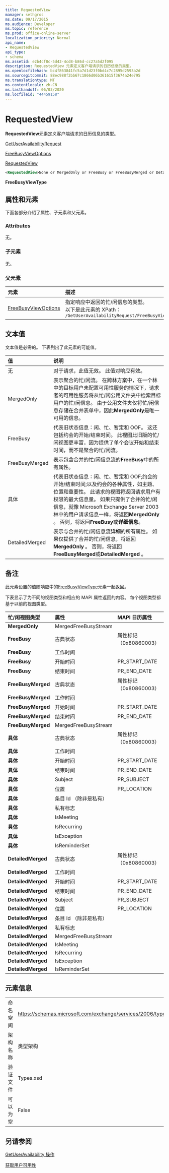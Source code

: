 ```yaml
---
title: RequestedView
manager: sethgros
ms.date: 09/17/2015
ms.audience: Developer
ms.topic: reference
ms.prod: office-online-server
localization_priority: Normal
api_name:
- RequestedView
api_type:
- schema
ms.assetid: e2b4cf8c-5d43-4cd8-b86d-cc27a5d2f095
description: RequestedView 元素定义客户端请求的日历信息的类型。
ms.openlocfilehash: bc4f863841fc5a7d1d23f0bd4c7c2895d2593a2d
ms.sourcegitcommit: 88ec988f2bb67c1866d06b361615f3674a24e795
ms.translationtype: MT
ms.contentlocale: zh-CN
ms.lasthandoff: 06/03/2020
ms.locfileid: "44459158"
---
```

# <a name="requestedview"></a>RequestedView

**RequestedView**元素定义客户端请求的日历信息的类型。 
  
[GetUserAvailabilityRequest](getuseravailabilityrequest.md)
  
[FreeBusyViewOptions](freebusyviewoptions.md)
  
[RequestedView](requestedview.md)
  
```xml
<RequestedView>None or MergedOnly or FreeBusy or FreeBusyMerged or Detailed or DetailedMerged</RequestedView>
```

 **FreeBusyViewType**
## <a name="attributes-and-elements"></a>属性和元素

下面各部分介绍了属性、子元素和父元素。
  
### <a name="attributes"></a>Attributes

无。
  
### <a name="child-elements"></a>子元素

无。
  
### <a name="parent-elements"></a>父元素

|**元素**|**描述**|
|:-----|:-----|
|[FreeBusyViewOptions](freebusyviewoptions.md) <br/> |指定响应中返回的忙/闲信息的类型。  <br/> 以下是此元素的 XPath：  <br/>  `/GetUserAvailabilityRequest/FreeBusyViewOptions` <br/> |
   
## <a name="text-value"></a>文本值

文本值是必需的。 下表列出了此元素的可能值。
  
|**值**|**说明**|
|:-----|:-----|
|无  <br/> |对于请求，此值无效。 此值对响应有效。  <br/> |
|MergedOnly  <br/> |表示聚合的忙/闲流。 在跨林方案中，在一个林中的目标用户未配置可用性服务的情况下，请求者的可用性服务将从忙/闲公用文件夹中检索目标用户的忙/闲信息。 由于公用文件夹仅将忙/闲信息存储在合并表单中，因此**MergedOnly**是唯一可用的信息。  <br/> |
|FreeBusy  <br/> |代表旧状态信息：闲、忙、暂定和 OOF。 这还包括约会的开始/结束时间。 此视图比旧版的忙/闲视图更丰富，因为提供了单个会议开始和结束时间，而不是聚合的忙/闲流。  <br/> |
|FreeBusyMerged  <br/> |表示包含合并的忙/闲信息流的**FreeBusy**中的所有属性。  <br/> |
|具体  <br/> |代表旧状态信息：闲、忙、暂定和 OOF;约会的开始/结束时间;以及约会的各种属性，如主题、位置和重要性。 此请求的视图将返回请求用户有权限的最大信息量。 如果只提供了合并的忙/闲信息，就像 Microsoft Exchange Server 2003 林中的用户请求信息一样，将返回**MergedOnly** 。 否则，将返回**FreeBusy**或**详细信息**。  <br/> |
|DetailedMerged  <br/> |表示与合并的忙/闲信息流**详细**的所有属性。 如果仅提供了合并的忙/闲信息，将返回**MergedOnly** 。 否则，将返回**FreeBusyMerged**或**DetailedMerged** 。  <br/> |
   
## <a name="remarks"></a>备注

此元素设置的值随响应中的[FreeBusyViewType](freebusyviewtype.md)元素一起返回。 
  
下表显示了为不同的视图类型和相应的 MAPI 属性返回的内容。 每个视图类型都基于以前的视图类型。
  
|**忙/闲视图类型**|**属性**|**MAPI 日历属性**|
|:-----|:-----|:-----|
|**MergedOnly** <br/> |MergedFreeBusyStream  <br/> ||
|**FreeBusy** <br/> |古典状态  <br/> |属性标记（0x80860003）  <br/> |
|**FreeBusy** <br/> |工作时间  <br/> ||
|**FreeBusy** <br/> |开始时间  <br/> |PR_START_DATE  <br/> |
|**FreeBusy** <br/> |结束时间  <br/> |PR_END_DATE  <br/> |
|**FreeBusyMerged** <br/> |古典状态  <br/> |属性标记（0x80860003）  <br/> |
|**FreeBusyMerged** <br/> |工作时间  <br/> ||
|**FreeBusyMerged** <br/> |开始时间  <br/> |PR_START_DATE  <br/> |
|**FreeBusyMerged** <br/> |结束时间  <br/> |PR_END_DATE  <br/> |
|**FreeBusyMerged** <br/> |MergedFreeBusyStream  <br/> ||
|**具体** <br/> |古典状态  <br/> |属性标记（0x80860003）  <br/> |
|**具体** <br/> |工作时间  <br/> ||
|**具体** <br/> |开始时间  <br/> |PR_START_DATE  <br/> |
|**具体** <br/> |结束时间  <br/> |PR_END_DATE  <br/> |
|**具体** <br/> |Subject  <br/> |PR_SUBJECT  <br/> |
|**具体** <br/> |位置  <br/> |PR_LOCATION  <br/> |
|**具体** <br/> |条目 Id （除非是私有）  <br/> ||
|**具体** <br/> |私有标志  <br/> ||
|**具体** <br/> |IsMeeting  <br/> ||
|**具体** <br/> |IsRecurring  <br/> ||
|**具体** <br/> |IsException  <br/> ||
|**具体** <br/> |IsReminderSet  <br/> ||
|**DetailedMerged** <br/> |古典状态  <br/> |属性标记（0x80860003）  <br/> |
|**DetailedMerged** <br/> |工作时间  <br/> ||
|**DetailedMerged** <br/> |开始时间  <br/> |PR_START_DATE  <br/> |
|**DetailedMerged** <br/> |结束时间  <br/> |PR_END_DATE  <br/> |
|**DetailedMerged** <br/> |Subject  <br/> |PR_SUBJECT  <br/> |
|**DetailedMerged** <br/> |位置  <br/> |PR_LOCATION  <br/> |
|**DetailedMerged** <br/> |条目 Id （除非是私有）  <br/> ||
|**DetailedMerged** <br/> |私有标志  <br/> ||
|**DetailedMerged** <br/> |MergedFreeBusyStream  <br/> ||
|**DetailedMerged** <br/> |IsMeeting  <br/> ||
|**DetailedMerged** <br/> |IsRecurring  <br/> ||
|**DetailedMerged** <br/> |IsException  <br/> ||
|**DetailedMerged** <br/> |IsReminderSet  <br/> ||
   
## <a name="element-information"></a>元素信息

|||
|:-----|:-----|
|命名空间  <br/> |https://schemas.microsoft.com/exchange/services/2006/types  <br/> |
|架构名称  <br/> |类型架构  <br/> |
|验证文件  <br/> |Types.xsd  <br/> |
|可以为空  <br/> |False  <br/> |
   
## <a name="see-also"></a>另请参阅



[GetUserAvailability 操作](getuseravailability-operation.md)


[获取用户可用性](https://msdn.microsoft.com/library/d4133fcb-9b0f-4e6b-aadf-a389da83516a%28Office.15%29.aspx)


